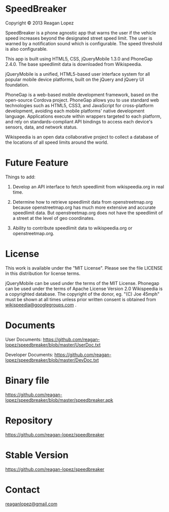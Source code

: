 SpeedBreaker
============
Copyright © 2013 Reagan Lopez

SpeedBreaker is a phone agnostic app that warns the user if the vehicle speed increases beyond the designated street speed limit. The user is warned by a notification sound which is configurable. The speed threshold is also configurable.

This app is built using HTML5, CSS, jQueryMobile 1.3.0 and PhoneGap 2.4.0. The base speedlimit data is downloaded from Wikispeedia.

jQueryMobile is a unified, HTML5-based user interface system for all popular mobile device platforms, built on the jQuery and jQuery UI foundation.

PhoneGap is a web-based mobile development framework, based on the open-source Cordova project. PhoneGap allows you to use standard web technologies such as HTML5, CSS3, and JavaScript for cross-platform development, avoiding each mobile platforms' native development language. Applications execute within wrappers targeted to each platform, and rely on standards-compliant API bindings to access each device's sensors, data, and network status.

Wikispeedia is an open data collaborative project to collect a database of the locations of all speed limits around the world.

Future Feature
==============
Things to add: 

1. Develop an API interface to fetch speedlimit from wikispeedia.org in real time.

2. Determine how to retrieve speedlimit data from openstreetmap.org because openstreetmap.org has much more extensive and accurate speedlimit data. But openstreetmap.org does not have the speedlimit of a street at the level of geo coordinates.

3. Ability to contribute speedlimit data to wikispeedia.org or openstreetmap.org.

License
=======
This work is available under the "MIT License". Please see the file LICENSE in this distribution for license terms.

jQueryMobile can be used under the terms of the MIT License. Phonegap can be used under the terms of Apache License Version 2.0 Wikispeedia is a copyrighted database. The copyright of the donor, eg. "(C) Joe 45mph" must be shown at all times unless prior written consent is obtained from wikispeedia@googlegroups.com .

Documents
=========
User Documents: https://github.com/reagan-lopez/speedbreaker/blob/master/UserDoc.txt

Developer Documents: https://github.com/reagan-lopez/speedbreaker/blob/master/DevDoc.txt

Binary file
===========
https://github.com/reagan-lopez/speedbreaker/blob/master/speedbreaker.apk

Repository
==========
https://github.com/reagan-lopez/speedbreaker

Stable Version
==============
https://github.com/reagan-lopez/speedbreaker

Contact
=======
reaganlopez@gmail.com